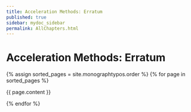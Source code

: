 ```yaml
---
title: Acceleration Methods: Erratum
published: true
sidebar: mydoc_sidebar
permalink: AllChapters.html
---
```


# Acceleration Methods: Erratum

{% assign sorted_pages = site.monographtypos.order %}
{% for page in sorted_pages %}

  {{ page.content }}
  
{% endfor %}

